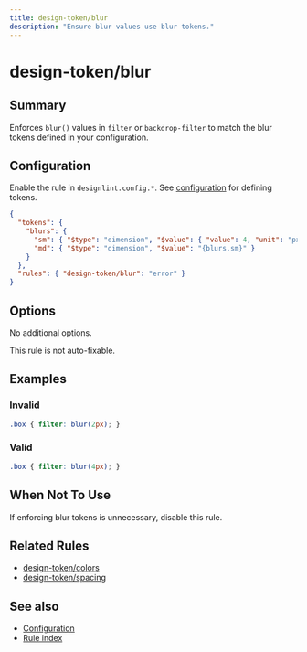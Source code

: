 ```yaml
---
title: design-token/blur
description: "Ensure blur values use blur tokens."
---
```


# design-token/blur

## Summary
Enforces `blur()` values in `filter` or `backdrop-filter` to match the blur tokens defined in your configuration.

## Configuration
Enable the rule in `designlint.config.*`. See [configuration](../../configuration.md) for defining tokens.

```json
{
  "tokens": {
    "blurs": {
      "sm": { "$type": "dimension", "$value": { "value": 4, "unit": "px" } },
      "md": { "$type": "dimension", "$value": "{blurs.sm}" }
    }
  },
  "rules": { "design-token/blur": "error" }
}
```

## Options
No additional options.

This rule is not auto-fixable.

## Examples

### Invalid

```css
.box { filter: blur(2px); }
```

### Valid

```css
.box { filter: blur(4px); }
```

## When Not To Use
If enforcing blur tokens is unnecessary, disable this rule.

## Related Rules
- [design-token/colors](./colors.md)
- [design-token/spacing](./spacing.md)

## See also
- [Configuration](../../configuration.md)
- [Rule index](../index.md)

